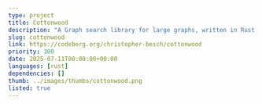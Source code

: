 ```yaml
---
type: project
title: Cottonwood
description: "A Graph search library for large graphs, written in Rust."
slug: cottonwood
link: https://codeberg.org/christopher-besch/cottonwood
priority: 300
date: 2025-07-11T00:00:00+00:00
languages: [rust]
dependencies: []
thumb: ../images/thumbs/cottonwood.png
listed: true
---
```


